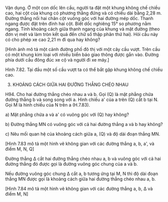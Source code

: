 Vận dụng. Ở một con dốc lên cầu, người ta đặt một khung không chế chiều cao, hai cột của khung có phương thẳng đứng và có chiều dài bằng 2,28 m. Đường thẳng nối hai chân cột vuông góc với hai đường mép dốc. Thanh ngang được đặt trên đỉnh hai cột. Biết dốc nghiêng 15° so phương nằm ngang. Tính khoảng cách giữa thanh ngang của khung và mặt đường (theo đơn vị mét và làm tròn kết quả đến chữ số thập phân thứ hai). Hỏi cầu này có cho phép xe cao 2,21 m đi qua hay không?

[Hình ảnh mô tả một cảnh đường phố đô thị với một cây cầu vượt. Trên cầu có một khung kim loại với nhiều biển báo giao thông được gắn vào. Đường phía dưới cầu đông đúc xe cộ và người đi xe máy.]

Hình 7.82. Tại đầu một số cầu vượt ta có thể bắt gặp khung không chế chiều cao.

3. KHOẢNG CÁCH GIỮA HAI ĐƯỜNG THẲNG CHÉO NHAU

H94. Cho hai đường thẳng chéo nhau a và b. Gọi (Q) là mặt phẳng chứa đường thẳng b và song song với a. Hình chiếu a' của a trên (Q) cắt b tại N. Gọi M là hình chiếu của N trên a (H.7.83).

a) Mặt phẳng chứa a và a' có vuông góc với (Q) hay không?

b) Đường thẳng MN có vuông góc với cả hai đường thẳng a và b hay không?

c) Nêu mối quan hệ của khoảng cách giữa a, (Q) và độ dài đoạn thẳng MN.

[Hình 7.83 mô tả một hình vẽ không gian với các đường thẳng a, b, a', và điểm M, N, Q]

Đường thẳng Δ cắt hai đường thẳng chéo nhau a, b và vuông góc với cả hai đường thẳng đó được gọi là đường vuông góc chung của a và b.

Nếu đường vuông góc chung Δ cắt a, b tương ứng tại M, N thì độ dài đoạn thẳng MN được gọi là khoảng cách giữa hai đường thẳng chéo nhau a, b.

[Hình 7.84 mô tả một hình vẽ không gian với các đường thẳng a, b, Δ và điểm M, N]